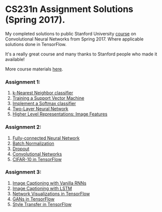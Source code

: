 # CS231n Assignment Solutions (Spring 2017).
My completed solutions to public Stanford University [course](http://cs231n.stanford.edu/) on Convolutional Neural Networks from Spring 2017. Where applicable solutions done in TensorFlow. 

It's a really great course and many thanks to Stanford people who made it available! 

More course materials [here](http://cs231n.github.io/).

### Assignment 1:
1. [k-Nearest Neighbor classifier](assignment1/knn.ipynb)
2. [Training a Support Vector Machine](assignment1/svm.ipynb)
3. [Implement a Softmax classifier](assignment1/softmax.ipynb)
4. [Two-Layer Neural Network](assignment1/two_layer_net.ipynb)
5. [Higher Level Representations: Image Features](assignment1/features.ipynb)

### Assignment 2:
1. [Fully-connected Neural Network](assignment2/FullyConnectedNets.ipynb)
2. [Batch Normalization](assignment2/BatchNormalization.ipynb)
3. [Dropout](assignment2/Dropout.ipynb)
4. [Convolutional Networks](assignment2/ConvolutionalNetworks.ipynb)
5. [CIFAR-10 in TensorFlow](assignment2/TensorFlow.ipynb)

### Assignment 3:
1. [Image Captioning with Vanilla RNNs](assignment3/RNN_Captioning.ipynb)
2. [Image Captioning with LSTM](assignment3/LSTM_Captioning.ipynb)
3. [Network Visualizations in TensorFlow](assignment3/NetworkVisualization-TensorFlow.ipynb)
4. [GANs in TensorFlow](assignment3/GANs-TensorFlow.ipynb)
5. [Style Transfer in TensorFlow](assignment3/StyleTransfer-TensorFlow.ipynb)

